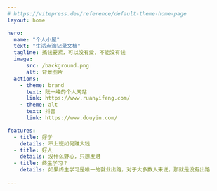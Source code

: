 ```yaml
---
# https://vitepress.dev/reference/default-theme-home-page
layout: home

hero:
  name: "个人小屋"
  text: "生活点滴记录文档"
  tagline: 搞钱要紧，可以没有爱，不能没有钱
  image: 
      src: /background.png
      alt: 背景图片
  actions:
    - theme: brand
      text: 阮一峰的个人网站
      link: https://www.ruanyifeng.com/
    - theme: alt
      text: 抖音
      link: https://www.douyin.com/

features:
  - title: 好学
    details: 不上班如何赚大钱
  - title: 好人
    details: 没什么野心，只想发财
  - title: 终生学习？
    details: 如果终生学习是唯一的就业出路，对于大多数人来说，那就是没有出路
  
---
```

